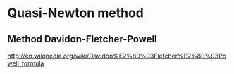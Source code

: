 Quasi-Newton method
==============================

## Method Davidon-Fletcher-Powell

http://en.wikipedia.org/wiki/Davidon%E2%80%93Fletcher%E2%80%93Powell_formula
